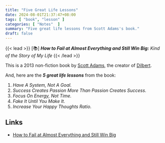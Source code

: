 ```yaml
---
title: "Five Great Life Lessons"
date: 2024-08-01T21:37:47+08:00
tags: [ "book", "lesson" ]
categories: [ "Notes"  ]
summary: "Five great life lessons from Scott Adams's book."
draft: false
---
```

{{< lead >}}
[📚] ***How to Fail at Almost Everything and Still Win Big:*** *Kind of the Story of My Life* 
{{< /lead >}}

This is a 2013 non-fiction book by [Scott Adams](https://en.wikipedia.org/wiki/Scott_Adams), the creator of [Dilbert](https://en.wikipedia.org/wiki/Dilbert).

And, here are the ***5 great life lessons*** from the book:

 1. *Have A System, Not A Goal.*
 1. *Success Creates Passion More Than Passion Creates Success.*
 1. *Focus On Energy, Not Time.*
 1. *Fake It Until You Make It.*
 1. *Increase Your Happy Thoughts Ratio.*

## Links

 - [How to Fail at Almost Everything and Still Win Big](https://en.wikipedia.org/wiki/How_to_Fail_at_Almost_Everything_and_Still_Win_Big)
